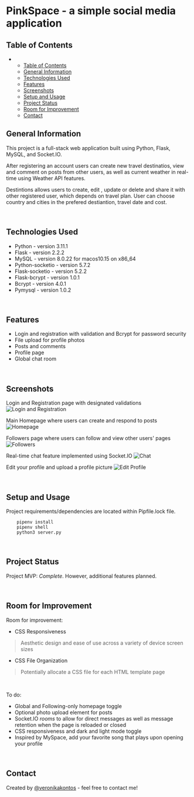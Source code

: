 # PinkSpace - a simple social media application
<!-- > Live demo [_here_](https://www.example.com). -->

## Table of Contents

- 
  - [Table of Contents](#table-of-contents)
  - [General Information](#general-information)
  - [Technologies Used](#technologies-used)
  - [Features](#features)
  - [Screenshots](#screenshots)
  - [Setup and Usage](#setup-and-usage)
  - [Project Status](#project-status)
  - [Room for Improvement](#room-for-improvement)
  - [Contact](#contact)

## General Information
This project is a full-stack web application built using Python, Flask, MySQL, and Socket.IO. 

After registering an account users can create new travel destinatios, view and comment on posts from other users, as well as current weather in real-time using Weather API features.

Destintions allows users to create, edit , update or delete and share it with other registered user, which depends on travel plan. User can choose country and cities in the prefered destiantion, travel date and cost.

<br>


## Technologies Used
- Python - version 3.11.1
- Flask - version 2.2.2
- MySQL - version 8.0.22 for macos10.15 on x86_64
- Python-socketio - version 5.7.2
- Flask-socketio - version 5.2.2
- Flask-bcrypt - version 1.0.1
- Bcrypt - version 4.0.1
- Pymysql - version 1.0.2

<br>


## Features
- Login and registration with validation and Bcrypt for password security
- File upload for profile photos
- Posts and comments
- Profile page
- Global chat room

<br>


## Screenshots
Login and Registration page with designated validations 
![Login and Registration](./site_images/LoginandReg.png)

Main Homepage where users can create and respond to posts
![Homepage](./site_images/Homepage.png)

Followers page where users can follow and view other users' pages
![Followers](./site_images/Followers.png)

Real-time chat feature implemented using Socket.IO
![Chat](./site_images/Chat.png)

Edit your profile and upload a profile picture
![Edit Profile](./site_images/EditProfile.png)

<br>


## Setup and Usage
Project requirements/dependencies are located within Pipfile.lock file. 

        pipenv install 
        pipenv shell
        python3 server.py

<br>


## Project Status
Project MVP: _Complete_. However, additional features planned.

<br>

## Room for Improvement

Room for improvement:
- CSS Responsiveness
> Aesthetic design and ease of use across a variety of device screen sizes 
- CSS File Organization
> Potentially allocate a CSS file for each HTML template page
<br>


To do:
- Global and Following-only homepage toggle
- Optional photo upload element for posts
- Socket.IO _rooms_ to allow for direct messages as well as message retention when the page is reloaded or closed
- CSS responsiveness and dark and light mode toggle
- Inspired by MySpace, add your favorite song that plays upon opening your profile

<br>

## Contact
Created by [@veronikakontos](https://www.linkedin.com/in/veronika-kontogiannopoulos/) - feel free to contact me!
